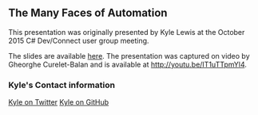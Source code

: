 ## The Many Faces of Automation

This presentation was originally presented by Kyle Lewis at the October 2015 C# Dev/Connect user group meeting.

The slides are available [here](slides.pdf). The presentation was captured on video by Gheorghe Curelet-Balan and is available at http://youtu.be/IT1uTTpmYl4.

### Kyle's Contact information
[Kyle on Twitter](https://twitter.com/spectacledbear)
[Kyle on GitHub](https://github.com/spectacledbear)
